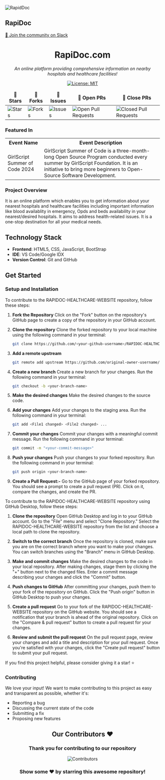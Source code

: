 
![RapidDoc](https://camo.githubusercontent.com/dd5e3080a7adc2ead8f86cbbd6577cee0a38439c0ebf195021ce41587b0a405f/68747470733a2f2f6d69726f2e6d656469756d2e636f6d2f6d61782f313430302f312a633459675258595161794f5657785633376f757272772e706e67)


## RapiDoc 
[💬 Join the community on Slack](https://join.slack.com/t/newworkspace-ley5153/shared_invite/zt-2isvflg78-tMexsn50mxdwY4BEJ_W11g)<br>
<div align = "center">

<div align="center">

# RapiDoc.com

<i>An online platform providing comprehensive information on nearby hospitals and healthcare facilities!</i>

</div>



[![License: MIT](https://img.shields.io/badge/License-MIT-yellow.svg)](https://opensource.org/licenses/MIT)

<table align="center">
    <thead align="center">
        <tr border: 1px;>
            <td><b>🌟 Stars</b></td>
            <td><b>🍴 Forks</b></td>
            <td><b>🐛 Issues</b></td>
            <td><b>🔔 Open PRs</b></td>
            <td><b>🔕 Close PRs</b></td>
        </tr>
     </thead>
    <tbody>
         <tr>
            <td><img alt="Stars" src="https://img.shields.io/github/stars/Anishkagupta04/RAPIDOC-HEALTHCARE-WEBSITE-?style=flat&logo=github"/></td>
             <td><img alt="Forks" src="https://img.shields.io/github/forks/Anishkagupta04/RAPIDOC-HEALTHCARE-WEBSITE-?style=flat&logo=github"/></td>
            <td><img alt="Issues" src="https://img.shields.io/github/issues/Anishkagupta04/RAPIDOC-HEALTHCARE-WEBSITE-?style=flat&logo=github"/></td>
            <td><img alt="Open Pull Requests" src="https://img.shields.io/github/issues-pr/Anishkagupta04/RAPIDOC-HEALTHCARE-WEBSITE-?style=flat&logo=github"/></td>
           <td><img alt="Closed Pull Requests" src="https://img.shields.io/github/issues-pr-closed/Anishkagupta04/RAPIDOC-HEALTHCARE-WEBSITE-?style=flat&color=critical&logo=github"/></td>
        </tr>
    </tbody>
</table>
</div>
<h3> Featured In</h3>

<table>

   <tr>
      <th>Event Name</th>
      <th>Event Description</th>
   </tr>
   <tr>
      <td>GirlScript Summer of Code 2024</td>
      <td>GirlScript Summer of Code is a three-month-long Open Source Program conducted every summer by GirlScript Foundation. It is an initiative to bring more beginners to Open-Source Software Development.</td>
   </tr>

</table>
<h3>Project Overview</h3>
It is an online platform which enables you to get information about your nearest hospitals and healthcare facilities including important information like blood availablity in emergency, Opds and beds availability in your nearest/desired hospitals. It aims to address health-related issues. It is a one-stop destination for all your medical needs.

## Technology Stack

- **Frontend**: HTML5, CSS, JavaScript, BootStrap
- **IDE**: VS Code/Google IDX
- **Version Control**: Git and GitHub

## Get Started

### Setup and Installation

To contribute to the RAPIDOC-HEALTHCARE-WEBSITE repository, follow these steps:
1. **Fork the Repository**
   Click on the "Fork" button on the repository's GitHub page to create a copy of the repository in your GitHub account.

2. **Clone the repository**
   Clone the forked repository to your local machine using the following command in your terminal:
   ```bash
   git clone https://github.com/<your-github-username>/RAPIDOC-HEALTHCARE-WEBSITE
   ```
3. **Add a remote upstream**
   ```bash
   git remote add upstream https://github.com/original-owner-username/RAPIDOC-HEALTHCARE-WEBSITE
   ```
4. **Create a new branch**
       Create a new branch for your changes. Run the following command in your terminal:
   ```bash
   git checkout -b <your-branch-name>
   ```
   
5. **Make the desired changes**
   Make the desired changes to the source code.

6. **Add your changes**
   Add your changes to the staging area. Run the following command in your terminal:
   ```bash
   git add <File1 changed> <File2 changed> ...
   ```
   
7. **Commit your changes**
   Commit your changes with a meaningful commit message. Run the following command in your terminal:
   ```bash
   git commit -m "<your-commit-message>"
   ```
   
8. **Push your changes**
   Push your changes to your forked repository. Run the following command in your terminal:
   ```bash
   git push origin <your-branch-name>
   ```
   
9. **Create a Pull Request:-**
   Go to the GitHub page of your forked repository. You should see a prompt to create a pull request (PR). Click on it, compare the changes, and create the PR.

To contribute to the RAPIDOC-HEALTHCARE-WEBSITE repository using GitHub Desktop, follow these steps:
1. **Clone the repository**
   Open GitHub Desktop and log in to your GitHub account. Go to the "File" menu and select "Clone Repository." Select the RAPIDOC-HEALTHCARE-WEBSITE repository from the list and choose a local path to clone the repository.

2. **Switch to the correct branch**
   Once the repository is cloned, make sure you are on the correct branch where you want to make your changes. You can switch branches using the "Branch" menu in GitHub Desktop.

3. **Make and commit changes**
   Make the desired changes to the code in your local repository. After making changes, stage them by clicking the "+" button next to the changed files. Enter a commit message describing your changes and click the "Commit" button.

4. **Push changes to GitHub**
   After committing your changes, push them to your fork of the repository on GitHub. Click the "Push origin" button in GitHub Desktop to push your changes.

5. **Create a pull request**
   Go to your fork of the RAPIDOC-HEALTHCARE-WEBSITE repository on the GitHub website. You should see a notification that your branch is ahead of the original repository. Click on the "Compare & pull request" button to create a pull request for your changes.

6. **Review and submit the pull request**
   On the pull request page, review your changes and add a title and description for your pull request. Once you're satisfied with your changes, click the "Create pull request" button to submit your pull request.

If you find this project helpful, please consider giving it a star! ⭐️

### Contributing

We love your input! We want to make contributing to this project as easy and transparent as possible, whether it's:
- Reporting a bug
- Discussing the current state of the code
- Submitting a fix
- Proposing new features

<div>
 
<h2 align = "center">Our Contributors ❤️</h2>
<div align = "center">
 <h3>Thank you for contributing to our repository</h3>

![Contributors](https://contrib.rocks/image?repo=Anishkagupta04/RAPIDOC-HEALTHCARE-WEBSITE-)

### Show some ❤️ by starring this awesome repository!

</div>

  

